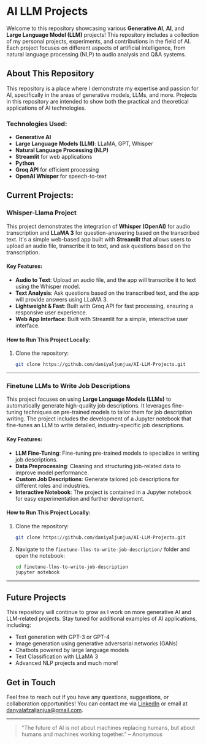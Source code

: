 # AI LLM Projects

Welcome to this repository showcasing various **Generative AI**, **AI**, and **Large Language Model (LLM)** projects! This repository includes a collection of my personal projects, experiments, and contributions in the field of AI. Each project focuses on different aspects of artificial intelligence, from natural language processing (NLP) to audio analysis and Q&A systems.

## About This Repository

This repository is a place where I demonstrate my expertise and passion for AI, specifically in the areas of generative models, LLMs, and more. Projects in this repository are intended to show both the practical and theoretical applications of AI technologies.

### Technologies Used:
- **Generative AI**
- **Large Language Models (LLM)**: LLaMA, GPT, Whisper
- **Natural Language Processing (NLP)**
- **Streamlit** for web applications
- **Python**
- **Groq API** for efficient processing
- **OpenAI Whisper** for speech-to-text

## Current Projects:

### **Whisper-Llama Project**
This project demonstrates the integration of **Whisper (OpenAI)** for audio transcription and **LLaMA 3** for question-answering based on the transcribed text. It's a simple web-based app built with **Streamlit** that allows users to upload an audio file, transcribe it to text, and ask questions based on the transcription.

#### Key Features:
- **Audio to Text**: Upload an audio file, and the app will transcribe it to text using the Whisper model.
- **Text Analysis**: Ask questions based on the transcribed text, and the app will provide answers using LLaMA 3.
- **Lightweight & Fast**: Built with Groq API for fast processing, ensuring a responsive user experience.
- **Web App Interface**: Built with Streamlit for a simple, interactive user interface.

#### How to Run This Project Locally:
1. Clone the repository:
    ```bash
    git clone https://github.com/daniyaljunjua/AI-LLM-Projects.git
    ```

---

### **Finetune LLMs to Write Job Descriptions**
This project focuses on using **Large Language Models (LLMs)** to automatically generate high-quality job descriptions. It leverages fine-tuning techniques on pre-trained models to tailor them for job description writing. The project includes the development of a Jupyter notebook that fine-tunes an LLM to write detailed, industry-specific job descriptions.

#### Key Features:
- **LLM Fine-Tuning**: Fine-tuning pre-trained models to specialize in writing job descriptions.
- **Data Preprocessing**: Cleaning and structuring job-related data to improve model performance.
- **Custom Job Descriptions**: Generate tailored job descriptions for different roles and industries.
- **Interactive Notebook**: The project is contained in a Jupyter notebook for easy experimentation and further development.

#### How to Run This Project Locally:
1. Clone the repository:
    ```bash
    git clone https://github.com/daniyaljunjua/AI-LLM-Projects.git
    ```
2. Navigate to the `finetune-llms-to-write-job-description/` folder and open the notebook:
    ```bash
    cd finetune-llms-to-write-job-description
    jupyter notebook
    ```

---

## Future Projects

This repository will continue to grow as I work on more generative AI and LLM-related projects. Stay tuned for additional examples of AI applications, including:

- Text generation with GPT-3 or GPT-4
- Image generation using generative adversarial networks (GANs)
- Chatbots powered by large language models
- Text Classification with LLaMA 3
- Advanced NLP projects and much more!

## Get in Touch

Feel free to reach out if you have any questions, suggestions, or collaboration opportunities! You can contact me via [LinkedIn](https://www.linkedin.com/in/danyal-janjua-ds/) or email at [danyalafzaljanjua@gmail.com](mailto:danyalafzaljanjua@gmail.com).

---

> "The future of AI is not about machines replacing humans, but about humans and machines working together." – Anonymous
